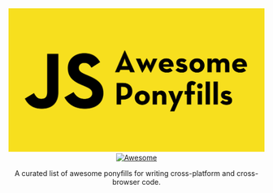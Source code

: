 <div align="center">
  <img src="media/Title.svg"/>
  <br>
  <a href="https://awesome.re">
	  <img src="https://awesome.re/badge-flat.svg" alt="Awesome">
  </a>
  <p>A curated list of awesome ponyfills for writing cross-platform and cross-browser code.</p>
</div>
